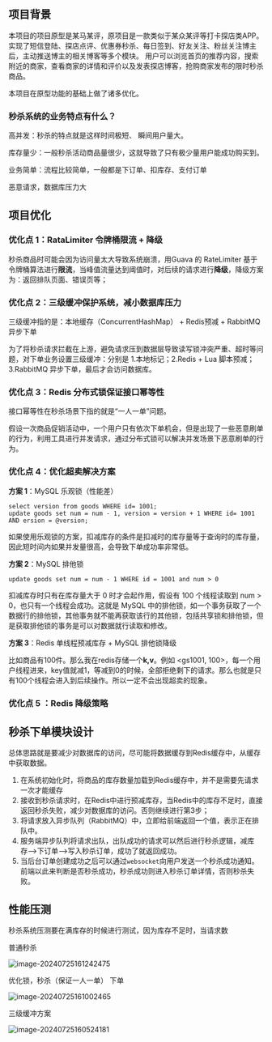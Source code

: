 ## 项目背景

本项目的项目原型是某马某评，原项目是一款类似于某众某评等打卡探店类APP。实现了短信登陆、探店点评、优惠券秒杀、每日签到、好友关注、粉丝关注博主后，主动推送博主的相关博客等多个模块。 用户可以浏览首页的推荐内容，搜索附近的商家，查看商家的详情和评价以及发表探店博客，抢购商家发布的限时秒杀商品。

本项目在原型功能的基础上做了诸多优化。

### 秒杀系统的业务特点有什么？

高并发：秒杀的特点就是这样时间极短、 瞬间用户量大。

库存量少：一般秒杀活动商品量很少，这就导致了只有极少量用户能成功购买到。

业务简单：流程比较简单，一般都是下订单、扣库存、支付订单

恶意请求，数据库压力大



## 项目优化

### 优化点 1：RataLimiter 令牌桶限流 + 降级

秒杀商品时可能会因为访问量太大导致系统崩溃，用Guava 的 RateLimiter 基于令牌桶算法进行**限流**，当峰值流量达到阈值时，对后续的请求进行**降级**，降级方案为：返回排队页面、错误页等；

### 优化点 2：三级缓冲保护系统，减小数据库压力

三级缓冲指的是：本地缓存（ConcurrentHashMap） + Redis预减 + RabbitMQ 异步下单

为了将秒杀请求拦截在上游，避免请求压到数据层导致读写锁冲突严重、超时等问题，对下单业务设置三级缓冲：分别是 1.本地标记；2.Redis + Lua 脚本预减； 3.RabbitMQ 异步下单，最后才会访问数据库。

### 优化点 3：Redis 分布式锁保证接口幂等性

接口幂等性在秒杀场景下指的就是“一人一单”问题。

假设一次商品促销活动中，一个用户只有依次下单机会，但是出现了一些恶意刷单的行为，利用工具进行并发请求，通过分布式锁可以解决并发场景下恶意刷单的行为。

### 优化点 4：优化超卖解决方案

**方案 1**：MySQL 乐观锁（性能差）

```mysql
select version from goods WHERE id= 1001;
update goods set num = num - 1, version = version + 1 WHERE id= 1001 AND ersion = @version;
```

如果使用乐观锁的方案，扣减库存的条件是扣减时的库存量等于查询时的库存量，因此短时间内如果并发量很高，会导致下单成功率非常低。

**方案 2**：MySQL 排他锁

```mysql
update goods set num = num - 1 WHERE id = 1001 and num > 0
```

扣减库存时只有在库存量大于 0 时才会起作用，假设有 100 个线程读取到 num > 0，也只有一个线程会成功。这就是 MySQL 中的排他锁，如一个事务获取了一个数据行的排他锁，其他事务就不能再获取该行的其他锁，包括共享锁和排他锁，但是获取排他锁的事务是可以对数据就行读取和修改。

**方案 3**：Redis 单线程预减库存 + MySQL 排他锁降级

比如商品有100件。那么我在redis存储一个**k,v**。例如 <gs1001, 100>，每一个用户线程进来，key值就减1，等减到0的时候，全部拒绝剩下的请求。那么也就是只有100个线程会进入到后续操作。所以一定不会出现超卖的现象。

### 优化点 5 ：Redis 降级策略





## 秒杀下单模块设计

总体思路就是要减少对数据库的访问，尽可能将数据缓存到Redis缓存中，从缓存中获取数据。

1.  在系统初始化时，将商品的库存数量加载到Redis缓存中，并不是需要先请求一次才能缓存
2.  接收到秒杀请求时，在Redis中进行预减库存，当Redis中的库存不足时，直接返回秒杀失败，减少对数据库的访问。否则继续进行第3步；
3.  将请求放入异步队列（RabbitMQ）中，立即给前端返回一个值，表示正在排队中。
4.  服务端异步队列将请求出队，出队成功的请求可以然后进行秒杀逻辑，减库存–>下订单–>写入秒杀订单，成功了就返回成功。
5.  当后台订单创建成功之后可以通过`websocket`向用户发送一个秒杀成功通知。前端以此来判断是否秒杀成功，秒杀成功则进入秒杀订单详情，否则秒杀失败。

## 性能压测

秒杀系统压测要在满库存的时候进行测试，因为库存不足时，当请求数

普通秒杀

![image-20240725161242475](https://i.imgur.com/GCFmc9J.png)

优化锁，秒杀（保证一人一单） 下单

![image-20240725161002465](https://i.imgur.com/CQGay1N.png)

三级缓冲方案

![image-20240725160524181](/Users/augustxun/projects/dianping/assets/image-20240725160524181.png)

